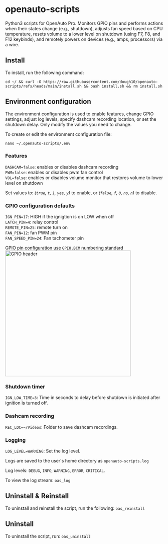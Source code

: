 # openauto-scripts

Python3 scripts for OpenAuto Pro. Monitors GPIO pins and performs actions when their states change (e.g., shutdown), adjusts fan speed based on CPU temperature, resets volume to a lower level on shutdown (using F7, F8, and F12 keybinds), and remotely powers on devices (e.g., amps, processors) via a wire.  

## Install

To install, run the following command:

```text
cd ~/ && curl -O https://raw.githubusercontent.com/dough10/openauto-scripts/refs/heads/main/install.sh && bash install.sh && rm install.sh
```

## Environment configuration

The environment configuration is used to enable features, change GPIO settings, adjust log levels, specify dashcam recording location, or set the shutdown delay. Only modify the values you need to change.

To create or edit the environment configuration file: 
```text
nano ~/.openauto-scripts/.env
```

### Features

`DASHCAM=false`: enables or disables dashcam recording  
`PWM=false`: enables or disables pwm fan control  
`VOL=false`: enables or disables volume monitor that restores volume to lower level on shutdown  

Set values to: *(`true`, `t`, `1`, `yes`, `y`)* to enable, or *(`false`, `f`, `0`, `no`, `n`)* to disable.  

### GPIO configuration defaults

`IGN_PIN=17`: HIGH if the ignigtion is on LOW when off  
`LATCH_PIN=4`: relay control  
`REMOTE_PIN=25`: remote turn on  
`FAN_PIN=12`: fan PWM pin  
`FAN_SPEED_PIN=24`: Fan tachometer pin

GPIO pin configuration use `GPIO.BCM` numbering standard  
<img src='https://roboticsbackend.com/wp-content/uploads/2019/05/raspberry-pi-3-pinout.jpg' alt='GPIO header' height='400px' width='400px'>

### Shutdown timer

`IGN_LOW_TIME=3`: Time in seconds to delay before shutdown is initiated after ignition is turned off.

### Dashcam recording

`REC_LOC=~/Videos`: Folder to save dashcam recordings.

### Logging

`LOG_LEVEL=WARNING`: Set the log level.

Logs are saved to the user's home directory as `openauto-scripts.log`

Log levels: `DEBUG`, `INFO`, `WARNING`, `ERROR`, `CRITICAL`.

To view the log stream: ```oas_log```

## Uninstall & Reinstall

To uninstall and reinstall the script, run the following: ```oas_reinstall```  

## Uninstall

To uninstall the script, run: ```oas_uninstall```
